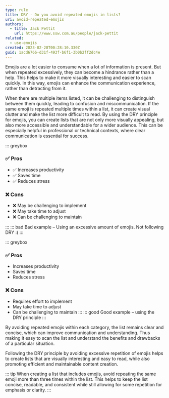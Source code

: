 ```yaml
---
type: rule
title: DRY - Do you avoid repeated emojis in lists?
uri: avoid-repeated-emojis
authors:
  - title: Jack Pettit
    url: https://www.ssw.com.au/people/jack-pettit
related:
  - use-emojis
created: 2023-02-28T00:28:10.330Z
guid: 1acd6766-d31f-493f-b6f1-3b0b2ff2dc4e
---
```

Emojis are a lot easier to consume when a lot of information is present. But when repeated excessively, they can become a hindrance rather than a help. This helps to make it more visually interesting and easier to scan quickly. In this way, emojis can enhance the communication experience, rather than detracting from it.

<!--endintro-->

When there are multiple items listed, it can be challenging to distinguish between them quickly, leading to confusion and miscommunication. If the same emoji is repeated multiple times within a list, it can create visual clutter and make the list more difficult to read. By using the DRY principle for emojis, you can create lists that are not only more visually appealing, but also more accessible and understandable for a wider audience. This can be especially helpful in professional or technical contexts, where clear communication is essential for success.

::: greybox
### ✅ Pros

- ✅ Increases productivity
- ✅ Saves time
- ✅ Reduces stress

### ❌ Cons

- ❌ May be challenging to implement
- ❌ May take time to adjust
- ❌ Can be challenging to maintain

:::
::: bad
Bad example – Using an excessive amount of emojis. Not following DRY :(
:::


::: greybox
### ✅ Pros

- Increases productivity
- Saves time
- Reduces stress

### ❌ Cons

- Requires effort to implement
- May take time to adjust
- Can be challenging to maintain
:::
::: good
Good example – using the DRY principle 
:::


By avoiding repeated emojis within each category, the list remains clear and concise, which can improve communication and understanding. Thus making it easy to scan the list and understand the benefits and drawbacks of a particular situation. 

Following the DRY principle by avoiding excessive repetition of emojis helps to create lists that are visually interesting and easy to read, while also promoting efficient and maintainable content creation.


::: tip
When creating a list that includes emojis, avoid repeating the same emoji more than three times within the list. This helps to keep the list concise, readable, and consistent while still allowing for some repetition for emphasis or clarity. 
:::